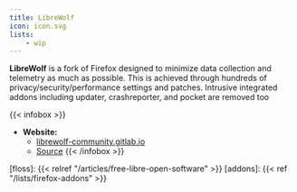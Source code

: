 ```yaml
---
title: LibreWolf
icon: icon.svg
lists:
    - wip
---
```


**LibreWolf** is a fork of Firefox designed to minimize data collection and telemetry as much as possible. This is achieved through hundreds of privacy/security/performance settings and patches. Intrusive integrated addons including updater, crashreporter, and pocket are removed too

{{< infobox >}}
- **Website:**
    - [librewolf-community.gitlab.io](https://librewolf-community.gitlab.io/docs/)
    - [Source](https://gitlab.com/librewolf-community)
{{< /infobox >}}

[floss]: {{< relref "/articles/free-libre-open-software" >}}
[addons]: {{< ref "/lists/firefox-addons" >}}
